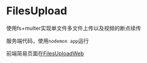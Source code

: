 # FilesUpload
使用fs+multer实现单文件多文件上传以及视频的断点续传

服务端代码，使用`nodemon app`运行

前端简易页面在[FilesUploadWeb](https://github.com/MQliferecord/FilesUploadWeb)

